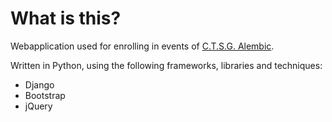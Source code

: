 # What is this?
Webapplication used for enrolling in events of [C.T.S.G. Alembic](https://alembic.utwente.nl).

Written in Python, using the following frameworks, libraries and techniques:

- Django
- Bootstrap
- jQuery
